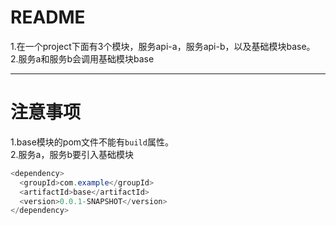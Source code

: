 README
===========================
1.在一个project下面有3个模块，服务api-a，服务api-b，以及基础模块base。<br>
2.服务a和服务b会调用基础模块base<br>

***

# 注意事项
1.base模块的pom文件不能有`build`属性。<br>
2.服务a，服务b要引入基础模块<br>
```Java
<dependency>
  <groupId>com.example</groupId>
  <artifactId>base</artifactId>
  <version>0.0.1-SNAPSHOT</version>
</dependency>
